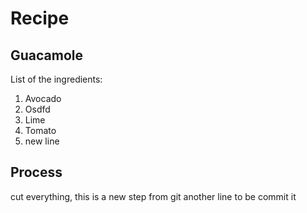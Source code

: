 # Recipe 
## Guacamole

List of the ingredients:
1. Avocado
2. Osdfd
3. Lime
4. Tomato
6. new line

## Process
cut everything, this is a new step from git
another line to be commit it
